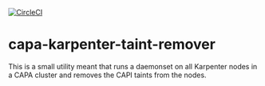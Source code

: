 [![CircleCI](https://circleci.com/gh/giantswarm/capa-karpenter-taint-remover.svg?&style=shield)](https://circleci.com/gh/giantswarm/capa-karpenter-taint-remover)

# capa-karpenter-taint-remover

This is a small utility meant that runs a daemonset on all Karpenter nodes in a CAPA cluster and removes the CAPI taints from the nodes.
